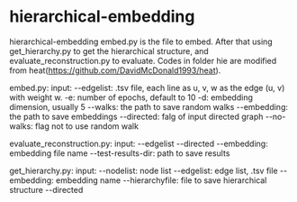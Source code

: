 # hierarchical-embedding
hierarchical-embedding
embed.py is the file to embed. After that using get_hierarchy.py to get the hierarchical structure, and evaluate_reconstruction.py to evaluate. Codes in folder hie are modified from heat(https://github.com/DavidMcDonald1993/heat).

embed.py: 
	input: 
		--edgelist: .tsv file, each line as u, v, w as the edge (u, v) with weight w.
		-e: number of epochs, default to 10
		-d: embedding dimension, usually 5
		--walks: the path to save random walks
		--embedding: the path to save embeddings
		--directed: falg of input directed graph
		--no-walks: flag not to use random walk

evaluate_reconstruction.py:
	input:
		--edgelist
		--directed
		--embedding: embedding file name
		--test-results-dir: path to save results

get_hierarchy.py:
	input:
		--nodelist: node list
		--edgelist: edge list, .tsv file
		--embedding: embedding name
		--hierarchyfile: file to save hierarchical structure
		--directed